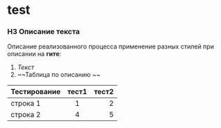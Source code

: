 # test
### H3 Описание текста
Описание реализованного процесса применение разных стилей при описании на **гите**: 
1. *Текст*
2. ~~Таблица по описанию ~~

| Тестирование  | тест1         | тест2 |
| ------------- |:-------------:| -----:|
| строка 1      | 1             | 2     |
| строка 2      | 4              | 5     |

